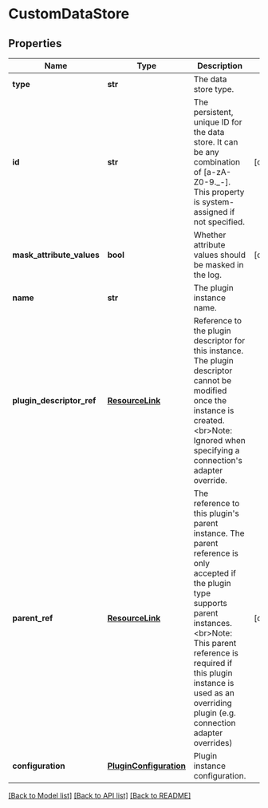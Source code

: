 # CustomDataStore

## Properties
Name | Type | Description | Notes
------------ | ------------- | ------------- | -------------
**type** | **str** | The data store type. | 
**id** | **str** | The persistent, unique ID for the data store. It can be any combination of [a-zA-Z0-9._-]. This property is system-assigned if not specified. | [optional] 
**mask_attribute_values** | **bool** | Whether attribute values should be masked in the log. | [optional] 
**name** | **str** | The plugin instance name. | 
**plugin_descriptor_ref** | [**ResourceLink**](ResourceLink.md) | Reference to the plugin descriptor for this instance. The plugin descriptor cannot be modified once the instance is created.&lt;br&gt;Note: Ignored when specifying a connection&#39;s adapter override. | 
**parent_ref** | [**ResourceLink**](ResourceLink.md) | The reference to this plugin&#39;s parent instance. The parent reference is only accepted if the plugin type supports parent instances.&lt;br&gt;Note: This parent reference is required if this plugin instance is used as an overriding plugin (e.g. connection adapter overrides) | [optional] 
**configuration** | [**PluginConfiguration**](PluginConfiguration.md) | Plugin instance configuration. | 

[[Back to Model list]](../README.md#documentation-for-models) [[Back to API list]](../README.md#documentation-for-api-endpoints) [[Back to README]](../README.md)



